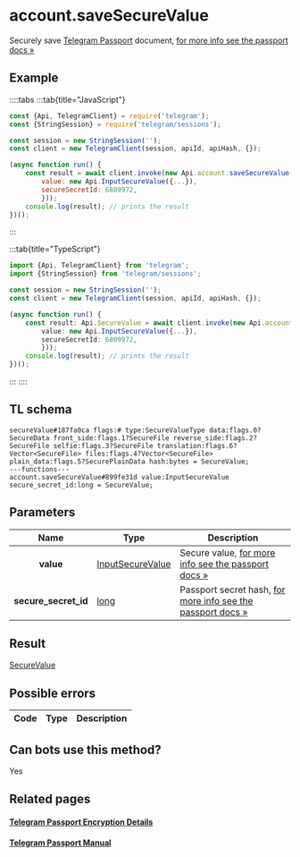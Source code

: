 # account.saveSecureValue

Securely save [Telegram Passport](https://core.telegram.org/passport) document, [for more info see the passport docs »](https://core.telegram.org/passport/encryption#encryption)

## Example

::::tabs
:::tab{title="JavaScript"}

```js
const {Api, TelegramClient} = require('telegram');
const {StringSession} = require('telegram/sessions');

const session = new StringSession('');
const client = new TelegramClient(session, apiId, apiHash, {});

(async function run() {
    const result = await client.invoke(new Api.account.saveSecureValue({
		value: new Api.InputSecureValue({...}),
		secureSecretId: 6809972,
		}));
    console.log(result); // prints the result
})();

```

:::

:::tab{title="TypeScript"}

```ts
import {Api, TelegramClient} from 'telegram';
import {StringSession} from 'telegram/sessions';

const session = new StringSession('');
const client = new TelegramClient(session, apiId, apiHash, {});

(async function run() {
    const result: Api.SecureValue = await client.invoke(new Api.account.saveSecureValue({
		value: new Api.InputSecureValue({...}),
		secureSecretId: 6809972,
		}));
    console.log(result); // prints the result
})();

```

:::
::::

## TL schema

```
secureValue#187fa0ca flags:# type:SecureValueType data:flags.0?SecureData front_side:flags.1?SecureFile reverse_side:flags.2?SecureFile selfie:flags.3?SecureFile translation:flags.6?Vector<SecureFile> files:flags.4?Vector<SecureFile> plain_data:flags.5?SecurePlainData hash:bytes = SecureValue;
---functions---
account.saveSecureValue#899fe31d value:InputSecureValue secure_secret_id:long = SecureValue;
```

## Parameters

|         Name         | Type                                                                | Description                                                                                                             |
| :------------------: | ------------------------------------------------------------------- | ----------------------------------------------------------------------------------------------------------------------- |
|      **value**       | [InputSecureValue](https://core.telegram.org/type/InputSecureValue) | Secure value, [for more info see the passport docs »](https://core.telegram.org/passport/encryption#encryption)         |
| **secure_secret_id** | [long](https://core.telegram.org/type/long)                         | Passport secret hash, [for more info see the passport docs »](https://core.telegram.org/passport/encryption#encryption) |

## Result

[SecureValue](https://core.telegram.org/type/SecureValue)

## Possible errors

| Code | Type | Description |
| :--: | ---- | ----------- |

## Can bots use this method?

Yes

## Related pages

#### [Telegram Passport Encryption Details](https://core.telegram.org/passport/encryption)

#### [Telegram Passport Manual](https://core.telegram.org/passport)
